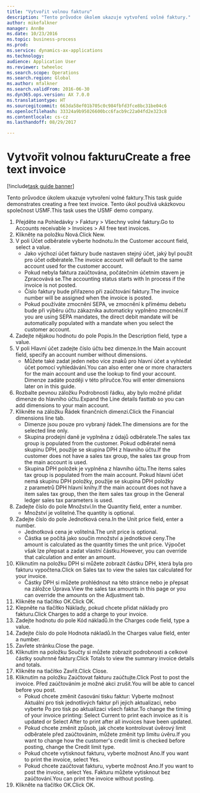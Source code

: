 ```yaml
--- 
title: "Vytvořit volnou fakturu"
description: "Tento průvodce úkolem ukazuje vytvoření volné faktury."
author: mikefalkner
manager: AnnBe
ms.date: 10/23/2016
ms.topic: business-process
ms.prod: 
ms.service: dynamics-ax-applications
ms.technology: 
audience: Application User
ms.reviewer: twheeloc
ms.search.scope: Operations
ms.search.region: Global
ms.author: mfalkner
ms.search.validFrom: 2016-06-30
ms.dyn365.ops.version: AX 7.0.0
ms.translationtype: HT
ms.sourcegitcommit: 663da58ef01b705c0c984fbfd3fce8bc31be04c6
ms.openlocfilehash: 33324a9b95026600bcc6facb9c22a04fd2e323c8
ms.contentlocale: cs-cz
ms.lasthandoff: 08/29/2017

---
```

# <a name="create-a-free-text-invoice"></a><span data-ttu-id="cca68-103">Vytvořit volnou fakturu</span><span class="sxs-lookup"><span data-stu-id="cca68-103">Create a free text invoice</span></span>

[!include[task guide banner](../../includes/task-guide-banner.md)]

<span data-ttu-id="cca68-104">Tento průvodce úkolem ukazuje vytvoření volné faktury.</span><span class="sxs-lookup"><span data-stu-id="cca68-104">This task guide demonstrates creating a free text invoice.</span></span> <span data-ttu-id="cca68-105">Tento úkol používá ukázkovou společnost USMF.</span><span class="sxs-lookup"><span data-stu-id="cca68-105">This task uses the USMF demo company.</span></span>

1. <span data-ttu-id="cca68-106">Přejděte na Pohledávky > Faktury > Všechny volné faktury.</span><span class="sxs-lookup"><span data-stu-id="cca68-106">Go to Accounts receivable > Invoices > All free text invoices.</span></span>
2. <span data-ttu-id="cca68-107">Klikněte na položku Nová.</span><span class="sxs-lookup"><span data-stu-id="cca68-107">Click New.</span></span>
3. <span data-ttu-id="cca68-108">V poli Účet odběratele vyberte hodnotu.</span><span class="sxs-lookup"><span data-stu-id="cca68-108">In the Customer account field, select a value.</span></span>
    * <span data-ttu-id="cca68-109">Jako výchozí účet faktury bude nastaven stejný účet, jaký byl použit pro účet odběratele.</span><span class="sxs-lookup"><span data-stu-id="cca68-109">The invoice account will default to the same account used for the customer account.</span></span>   
    * <span data-ttu-id="cca68-110">Pokud nebyla faktura zaúčtována, počátečním účetním stavem je Zpracovává se.</span><span class="sxs-lookup"><span data-stu-id="cca68-110">The accounting status starts with In process if the invoice is not posted.</span></span>   
    * <span data-ttu-id="cca68-111">Číslo faktury bude přiřazeno při zaúčtování faktury.</span><span class="sxs-lookup"><span data-stu-id="cca68-111">The invoice number will be assigned when the invoice is posted.</span></span>  
    * <span data-ttu-id="cca68-112">Pokud používáte zmocnění SEPA, ve zmocnění k přímému debetu bude při výběru účtu zákazníka automaticky vyplněno zmocnění.</span><span class="sxs-lookup"><span data-stu-id="cca68-112">If you are using SEPA mandates, the direct debit mandate will be automatically populated with a mandate when you select the customer account.</span></span>  
4. <span data-ttu-id="cca68-113">Zadejte nějakou hodnotu do pole Popis.</span><span class="sxs-lookup"><span data-stu-id="cca68-113">In the Description field, type a value.</span></span>
5. <span data-ttu-id="cca68-114">V poli Hlavní účet zadejte číslo účtu bez dimenze.</span><span class="sxs-lookup"><span data-stu-id="cca68-114">In the Main account field, specify an account number without dimensions.</span></span>
    * <span data-ttu-id="cca68-115">Můžete také zadat jeden nebo více znaků pro hlavní účet a vyhledat účet pomocí vyhledávání.</span><span class="sxs-lookup"><span data-stu-id="cca68-115">You can also enter one or more characters for the main account and use the lookup to find your account.</span></span> <span data-ttu-id="cca68-116">Dimenze zadáte později v této příručce.</span><span class="sxs-lookup"><span data-stu-id="cca68-116">You will enter dimensions later on in this guide.</span></span>  
6. <span data-ttu-id="cca68-117">Rozbalte pevnou záložku Podrobnosti řádku, aby bylo možné přidat dimenze do hlavního účtu.</span><span class="sxs-lookup"><span data-stu-id="cca68-117">Expand the Line details fasttab so you can add dimensions to your main account.</span></span>
7. <span data-ttu-id="cca68-118">Klikněte na záložku Řádek finančních dimenzí.</span><span class="sxs-lookup"><span data-stu-id="cca68-118">Click the Financial dimensions line tab.</span></span>
    * <span data-ttu-id="cca68-119">Dimenze jsou pouze pro vybraný řádek.</span><span class="sxs-lookup"><span data-stu-id="cca68-119">The dimensions are for the selected line only.</span></span>    
    * <span data-ttu-id="cca68-120">Skupina prodejní daně je vyplněna z údajů odběratele.</span><span class="sxs-lookup"><span data-stu-id="cca68-120">The sales tax group is populated from the customer.</span></span> <span data-ttu-id="cca68-121">Pokud odběratel nemá skupinu DPH, použije se skupina DPH z hlavního účtu.</span><span class="sxs-lookup"><span data-stu-id="cca68-121">If the customer does not have a sales tax group, the sales tax group from the main account is used.</span></span>  
    * <span data-ttu-id="cca68-122">Skupina DPH položek je vyplněna z hlavního účtu.</span><span class="sxs-lookup"><span data-stu-id="cca68-122">The items sales tax group is populated from the main account.</span></span> <span data-ttu-id="cca68-123">Pokud hlavní účet nemá skupinu DPH položky, použije se skupina DPH položky z parametrů DPH hlavní knihy.</span><span class="sxs-lookup"><span data-stu-id="cca68-123">If the main account does not have a item sales tax group, then the item sales tax group in the General ledger sales tax parameters is used.</span></span>    
8. <span data-ttu-id="cca68-124">Zadejte číslo do pole Množství.</span><span class="sxs-lookup"><span data-stu-id="cca68-124">In the Quantity field, enter a number.</span></span>
    * <span data-ttu-id="cca68-125">Množství je volitelné.</span><span class="sxs-lookup"><span data-stu-id="cca68-125">The quantity is optional.</span></span>  
9. <span data-ttu-id="cca68-126">Zadejte číslo do pole Jednotková cena.</span><span class="sxs-lookup"><span data-stu-id="cca68-126">In the Unit price field, enter a number.</span></span>
    * <span data-ttu-id="cca68-127">Jednotková cena je volitelná.</span><span class="sxs-lookup"><span data-stu-id="cca68-127">The unit price is optional.</span></span>  
    * <span data-ttu-id="cca68-128">Částka se počítá jako součin množství a jednotkové ceny.</span><span class="sxs-lookup"><span data-stu-id="cca68-128">The amount is calculated as the quantity times the unit price.</span></span> <span data-ttu-id="cca68-129">Výpočet však lze přepsat a zadat vlastní částku.</span><span class="sxs-lookup"><span data-stu-id="cca68-129">However, you can override that calculation and enter an amount.</span></span>  
10. <span data-ttu-id="cca68-130">Kliknutím na položku DPH si můžete zobrazit částku DPH, která byla pro fakturu vypočtena.</span><span class="sxs-lookup"><span data-stu-id="cca68-130">Click on Sales tax to view the sales tax calculated for your invoice.</span></span>
    * <span data-ttu-id="cca68-131">Částky DPH si můžete prohlédnout na této stránce nebo je přepsat na záložce Úprava.</span><span class="sxs-lookup"><span data-stu-id="cca68-131">View the sales tax amounts in this page or you can override the amounts on the Adjustment tab.</span></span>  
11. <span data-ttu-id="cca68-132">Klikněte na tlačítko OK.</span><span class="sxs-lookup"><span data-stu-id="cca68-132">Click OK.</span></span>
12. <span data-ttu-id="cca68-133">Klepněte na tlačítko Náklady, pokud chcete přidat náklady pro fakturu.</span><span class="sxs-lookup"><span data-stu-id="cca68-133">Click Charges to add a charge to your invoice.</span></span> 
13. <span data-ttu-id="cca68-134">Zadejte hodnotu do pole Kód nákladů.</span><span class="sxs-lookup"><span data-stu-id="cca68-134">In the Charges code field, type a value.</span></span>
14. <span data-ttu-id="cca68-135">Zadejte číslo do pole Hodnota nákladů.</span><span class="sxs-lookup"><span data-stu-id="cca68-135">In the Charges value field, enter a number.</span></span>
15. <span data-ttu-id="cca68-136">Zavřete stránku.</span><span class="sxs-lookup"><span data-stu-id="cca68-136">Close the page.</span></span>
16. <span data-ttu-id="cca68-137">Kliknutím na položku Součty si můžete zobrazit podrobnosti a celkové částky souhrnné faktury.</span><span class="sxs-lookup"><span data-stu-id="cca68-137">Click Totals to view the summary invoice details and totals.</span></span>
17. <span data-ttu-id="cca68-138">Klikněte na tlačítko Zavřít.</span><span class="sxs-lookup"><span data-stu-id="cca68-138">Click Close.</span></span>
18. <span data-ttu-id="cca68-139">Kliknutím na položku Zaúčtovat fakturu zaúčtujte.</span><span class="sxs-lookup"><span data-stu-id="cca68-139">Click Post to post the invoice.</span></span> <span data-ttu-id="cca68-140">Před zaúčtováním je možné akci zrušit.</span><span class="sxs-lookup"><span data-stu-id="cca68-140">You will be able to cancel before you post.</span></span>
    * <span data-ttu-id="cca68-141">Pokud chcete změnit časování tisku faktur: Vyberte možnost Aktuální pro tisk jednotlivých faktur při jejich aktualizaci, nebo vyberte Po pro tisk po aktualizaci všech faktur.</span><span class="sxs-lookup"><span data-stu-id="cca68-141">To change the timing of your invoice printing:  Select Current to print each invoice as it is updated   or  Select After to print after all invoices have been updated.</span></span>  
    * <span data-ttu-id="cca68-142">Pokud chcete změnit způsob, jak chcete kontrolovat úvěrový limit odběratele před zaúčtováním, můžete změnit typ limitu úvěru.</span><span class="sxs-lookup"><span data-stu-id="cca68-142">If you want to change how the customer's credit limit is checked before posting, change the Credit limit type.</span></span>  
    * <span data-ttu-id="cca68-143">Pokud chcete vytisknout fakturu, vyberte možnost Ano.</span><span class="sxs-lookup"><span data-stu-id="cca68-143">If you want to print the invoice, select Yes.</span></span>  
    * <span data-ttu-id="cca68-144">Pokud chcete zaúčtovat fakturu, vyberte možnost Ano.</span><span class="sxs-lookup"><span data-stu-id="cca68-144">If you want to post the invoice, select Yes.</span></span> <span data-ttu-id="cca68-145">Fakturu můžete vytisknout bez zaúčtování.</span><span class="sxs-lookup"><span data-stu-id="cca68-145">You can print the invoice without posting.</span></span>  
19. <span data-ttu-id="cca68-146">Klikněte na tlačítko OK.</span><span class="sxs-lookup"><span data-stu-id="cca68-146">Click OK.</span></span>


